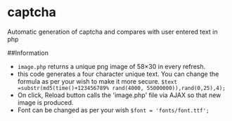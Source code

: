 # captcha
Automatic generation of captcha and compares with user entered text in php

##Information
* `image.php` returns a unique png image of 58×30 in every refresh.
* this code generates a four character unique text. You can change the formula as per your wish to make it more secure.
`$text =substr(md5(time()+123456789% rand(4000, 55000000)),rand(0,25),4);`
* On click, Reload button calls the 'image.php' file via AJAX so that new image is produced.
* Font can be changed as per your wish `$font = 'fonts/font.ttf';`
